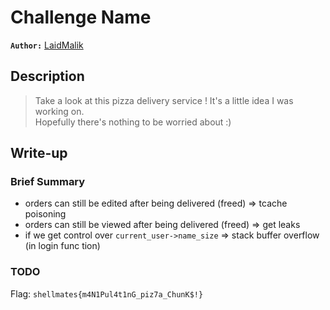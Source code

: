 # Challenge Name

**`Author:`** [LaidMalik](https://github.com/malikDaCoda)

## Description

> Take a look at this pizza delivery service ! It's a little idea I was working on.  
> Hopefully there's nothing to be worried about :)

## Write-up

### Brief Summary

- orders can still be edited after being delivered (freed) => tcache poisoning
- orders can still be viewed after being delivered (freed) => get leaks
- if we get control over `current_user->name_size` => stack buffer overflow (in login func
tion)

### TODO

Flag: `shellmates{m4N1Pul4t1nG_piz7a_ChunK$!}`
